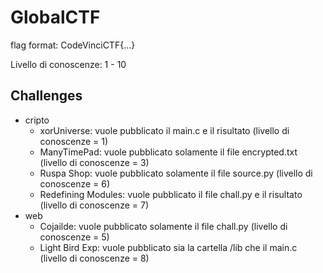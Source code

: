 # GlobalCTF
flag format: CodeVinciCTF{...}

Livello di conoscenze: 1 - 10

## Challenges

- cripto
    - xorUniverse: vuole pubblicato il main.c e il risultato (livello di conoscenze = 1)
    - ManyTimePad: vuole pubblicato solamente il file encrypted.txt (livello di conoscenze = 3)
    - Ruspa Shop: vuole pubblicato solamente il file source.py (livello di conoscenze = 6)
    - Redefining Modules: vuole pubblicato il file chall.py e il risultato (livello di conoscenze = 7)
- web
    - Cojailde: vuole pubblicato solamente il file chall.py (livello di conoscenze = 5)
    - Light Bird Exp: vuole pubblicato sia la cartella /lib che il main.c (livello di conoscenze = 8)
